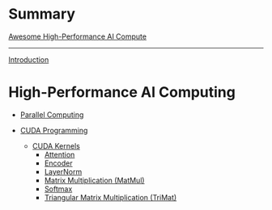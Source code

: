 <!-- markdownlint-disable-file MD025 MD042 MD013 -->

# Summary

[Awesome High-Performance AI Compute]() <!-- (awesome_list.md) -->

---

[Introduction](README.md)

# High-Performance AI Computing

- [Parallel Computing]() <!-- (parallel_computing/README.md) -->

- [CUDA Programming](cuda/README.md)
  - [CUDA Kernels]()
    - [Attention](cuda/kernels/attention_forward.md)
    - [Encoder](cuda/kernels/encoder_forward.md)
    - [LayerNorm](cuda/kernels/layernorm_forward.md)
    - [Matrix Multiplication (MatMul)](cuda/kernels/matmul_forward.md)
    - [Softmax](cuda/kernels/softmax_forward.md)
    - [Triangular Matrix Multiplication (TriMat)](cuda/kernels/trimat_forward.md)
